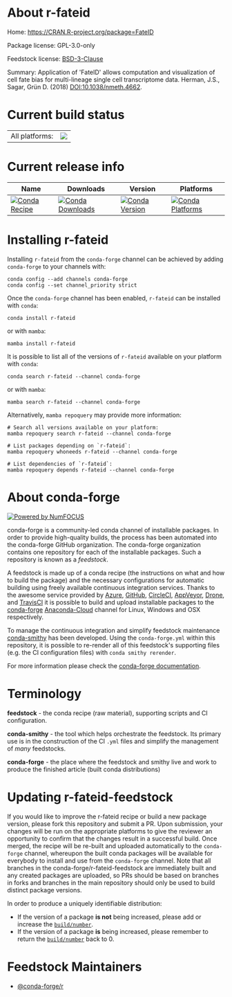 About r-fateid
==============

Home: https://CRAN.R-project.org/package=FateID

Package license: GPL-3.0-only

Feedstock license: [BSD-3-Clause](https://github.com/conda-forge/r-fateid-feedstock/blob/main/LICENSE.txt)

Summary: Application of 'FateID' allows computation and visualization of cell fate bias for multi-lineage single cell transcriptome data. Herman, J.S., Sagar, Grün D. (2018) <DOI:10.1038/nmeth.4662>.

Current build status
====================


<table><tr><td>All platforms:</td>
    <td>
      <a href="https://dev.azure.com/conda-forge/feedstock-builds/_build/latest?definitionId=7927&branchName=main">
        <img src="https://dev.azure.com/conda-forge/feedstock-builds/_apis/build/status/r-fateid-feedstock?branchName=main">
      </a>
    </td>
  </tr>
</table>

Current release info
====================

| Name | Downloads | Version | Platforms |
| --- | --- | --- | --- |
| [![Conda Recipe](https://img.shields.io/badge/recipe-r--fateid-green.svg)](https://anaconda.org/conda-forge/r-fateid) | [![Conda Downloads](https://img.shields.io/conda/dn/conda-forge/r-fateid.svg)](https://anaconda.org/conda-forge/r-fateid) | [![Conda Version](https://img.shields.io/conda/vn/conda-forge/r-fateid.svg)](https://anaconda.org/conda-forge/r-fateid) | [![Conda Platforms](https://img.shields.io/conda/pn/conda-forge/r-fateid.svg)](https://anaconda.org/conda-forge/r-fateid) |

Installing r-fateid
===================

Installing `r-fateid` from the `conda-forge` channel can be achieved by adding `conda-forge` to your channels with:

```
conda config --add channels conda-forge
conda config --set channel_priority strict
```

Once the `conda-forge` channel has been enabled, `r-fateid` can be installed with `conda`:

```
conda install r-fateid
```

or with `mamba`:

```
mamba install r-fateid
```

It is possible to list all of the versions of `r-fateid` available on your platform with `conda`:

```
conda search r-fateid --channel conda-forge
```

or with `mamba`:

```
mamba search r-fateid --channel conda-forge
```

Alternatively, `mamba repoquery` may provide more information:

```
# Search all versions available on your platform:
mamba repoquery search r-fateid --channel conda-forge

# List packages depending on `r-fateid`:
mamba repoquery whoneeds r-fateid --channel conda-forge

# List dependencies of `r-fateid`:
mamba repoquery depends r-fateid --channel conda-forge
```


About conda-forge
=================

[![Powered by
NumFOCUS](https://img.shields.io/badge/powered%20by-NumFOCUS-orange.svg?style=flat&colorA=E1523D&colorB=007D8A)](https://numfocus.org)

conda-forge is a community-led conda channel of installable packages.
In order to provide high-quality builds, the process has been automated into the
conda-forge GitHub organization. The conda-forge organization contains one repository
for each of the installable packages. Such a repository is known as a *feedstock*.

A feedstock is made up of a conda recipe (the instructions on what and how to build
the package) and the necessary configurations for automatic building using freely
available continuous integration services. Thanks to the awesome service provided by
[Azure](https://azure.microsoft.com/en-us/services/devops/), [GitHub](https://github.com/),
[CircleCI](https://circleci.com/), [AppVeyor](https://www.appveyor.com/),
[Drone](https://cloud.drone.io/welcome), and [TravisCI](https://travis-ci.com/)
it is possible to build and upload installable packages to the
[conda-forge](https://anaconda.org/conda-forge) [Anaconda-Cloud](https://anaconda.org/)
channel for Linux, Windows and OSX respectively.

To manage the continuous integration and simplify feedstock maintenance
[conda-smithy](https://github.com/conda-forge/conda-smithy) has been developed.
Using the ``conda-forge.yml`` within this repository, it is possible to re-render all of
this feedstock's supporting files (e.g. the CI configuration files) with ``conda smithy rerender``.

For more information please check the [conda-forge documentation](https://conda-forge.org/docs/).

Terminology
===========

**feedstock** - the conda recipe (raw material), supporting scripts and CI configuration.

**conda-smithy** - the tool which helps orchestrate the feedstock.
                   Its primary use is in the construction of the CI ``.yml`` files
                   and simplify the management of *many* feedstocks.

**conda-forge** - the place where the feedstock and smithy live and work to
                  produce the finished article (built conda distributions)


Updating r-fateid-feedstock
===========================

If you would like to improve the r-fateid recipe or build a new
package version, please fork this repository and submit a PR. Upon submission,
your changes will be run on the appropriate platforms to give the reviewer an
opportunity to confirm that the changes result in a successful build. Once
merged, the recipe will be re-built and uploaded automatically to the
`conda-forge` channel, whereupon the built conda packages will be available for
everybody to install and use from the `conda-forge` channel.
Note that all branches in the conda-forge/r-fateid-feedstock are
immediately built and any created packages are uploaded, so PRs should be based
on branches in forks and branches in the main repository should only be used to
build distinct package versions.

In order to produce a uniquely identifiable distribution:
 * If the version of a package **is not** being increased, please add or increase
   the [``build/number``](https://docs.conda.io/projects/conda-build/en/latest/resources/define-metadata.html#build-number-and-string).
 * If the version of a package **is** being increased, please remember to return
   the [``build/number``](https://docs.conda.io/projects/conda-build/en/latest/resources/define-metadata.html#build-number-and-string)
   back to 0.

Feedstock Maintainers
=====================

* [@conda-forge/r](https://github.com/conda-forge/r/)

